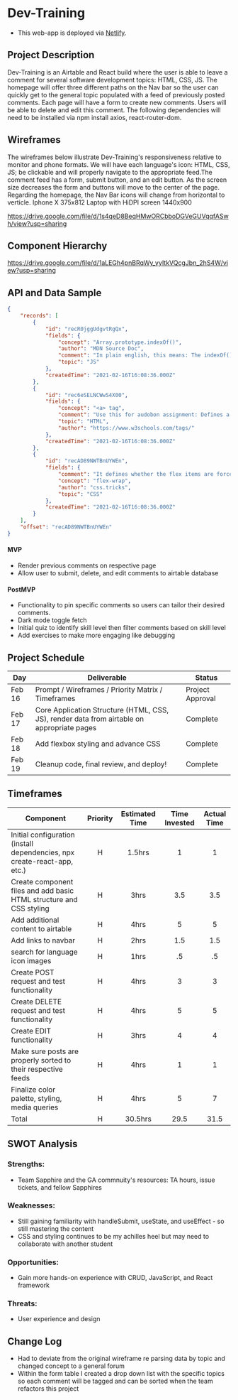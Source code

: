 # Dev-Training

- This web-app is deployed via [Netlify](https://determined-hopper-0e021f.netlify.app/).

## Project Description

Dev-Training is an Airtable and React build where the user is able to leave a comment for several software development topics: HTML, CSS, JS. The homepage will offer three different paths on the Nav bar so the user can quickly get to the general topic populated with a feed of previously posted comments. Each page will have a form to create new comments. Users will be able to delete and edit this comment. The following dependencies will need to be installed via npm install axios, react-router-dom.

## Wireframes

The wireframes below illustrate Dev-Training's responsiveness relative to monitor and phone formats. We will have each language's icon: HTML, CSS, JS; be clickable and will properly navigate to the appropriate feed.The comment feed has a form, submit button, and an edit button. As the screen size decreases the form and buttons will move to the center of the page. Regarding the homepage, the Nav Bar icons will change from horizontal to verticle.
Iphone X 375x812
Laptop with HiDPI screen 1440x900

https://drive.google.com/file/d/1s4qeD8BeqHMwORCbboDGVeGUVqqfASwh/view?usp=sharing

## Component Hierarchy

https://drive.google.com/file/d/1aLEGh4pnBRqWy_yyItkVQcgJbn_2hS4W/view?usp=sharing

## API and Data Sample

```json
{
    "records": [
        {
            "id": "recR0jggUdgvtRgQx",
            "fields": {
                "concept": "Array.prototype.indexOf()",
                "author": "MDN Source Doc",
                "comment": "In plain english, this means: The indexOf() method returns the first index at which a given element can be found in the array, or -1 if it is not pres...",
                "topic": "JS"
            },
            "createdTime": "2021-02-16T16:08:36.000Z"
        },
        {
            "id": "rec6eSELNCWwS4X00",
            "fields": {
                "concept": "<a> tag",
                "comment": "Use this for audobon assignment: Defines a hyperlink",
                "topic": "HTML",
                "author": "https://www.w3schools.com/tags/"
            },
            "createdTime": "2021-02-16T16:08:36.000Z"
        },
        {
            "id": "recAD89NWTBnUYWEn",
            "fields": {
                "comment": "It defines whether the flex items are forced in a single line or can be flowed into multiple lines. If set to multiple lines, it also defines the cros...",
                "concept": "flex-wrap",
                "author": "css.tricks",
                "topic": "CSS"
            },
            "createdTime": "2021-02-16T16:08:36.000Z"
        }
    ],
    "offset": "recAD89NWTBnUYWEn"
}

```
#### MVP 
- Render previous comments on respective page 
- Allow user to submit, delete, and edit comments to airtable database

#### PostMVP  
- Functionality to pin specific comments so users can tailor their desired comments. 
- Dark mode toggle fetch 
- Initial quiz to identify skill level then filter comments based on skill level
- Add exercises to make more engaging like debugging

## Project Schedule

|  Day | Deliverable | Status
|---|---| ---|
|Feb 16| Prompt / Wireframes / Priority Matrix / Timeframes | Project Approval | Complete
|Feb 17| Core Application Structure (HTML, CSS, JS), render data from airtable on appropriate pages | Complete 
|Feb 18| Add flexbox styling and advance CSS | Complete
|Feb 19| Cleanup code, final review, and deploy! | Complete

## Timeframes

| Component | Priority | Estimated Time | Time Invested | Actual Time |
| --- | :---: |  :---: | :---: | :---: |
| Initial configuration (install dependencies, npx create-react-app, etc.) | H | 1.5hrs| 1 | 1 |
| Create component files and add basic HTML structure and CSS styling | H | 3hrs| 3.5 | 3.5 |
| Add additional content to airtable | H | 4hrs| 5 | 5 |
| Add links to navbar | H | 2hrs| 1.5 | 1.5 |
| search for language icon images | H | 1hrs| .5 | .5 |
| Create POST request and test functionality | H | 4hrs| 3 | 3 |
| Create DELETE request and test functionality | H | 4hrs| 5 | 5 |
| Create EDIT functionality | H | 3hrs| 4 | 4 |
| Make sure posts are properly sorted to their respective feeds | H | 4hrs| 1 | 1 |
| Finalize color palette, styling, media queries | H | 4hrs| 5 | 7 |
| Total | H | 30.5hrs| 29.5 | 31.5 |

## SWOT Analysis

### Strengths:
- Team Sapphire and the GA commnuity's resources: TA hours, issue tickets, and fellow Sapphires

### Weaknesses:
- Still gaining familiarity with handleSubmit, useState, and useEffect - so still mastering the content
- CSS and styling continues to be my achilles heel but may need to collaborate with another student

### Opportunities:
- Gain more hands-on experience with CRUD, JavaScript, and React framework

### Threats:
- User experience and design 

## Change Log
- Had to deviate from the original wireframe re parsing data by topic and changed concept to a general forum
- Within the form table I created a drop down list with the specific topics so each comment will be tagged and can be sorted when the team refactors this project
